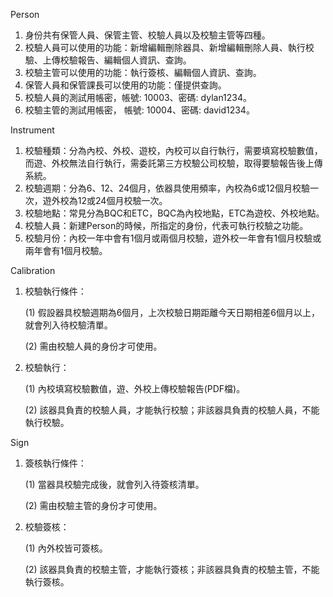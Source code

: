 Person
1. 身份共有保管人員、保管主管、校驗人員以及校驗主管等四種。
2. 校驗人員可以使用的功能：新增編輯刪除器具、新增編輯刪除人員、執行校驗、上傳校驗報告、編輯個人資訊、查詢。
3. 校驗主管可以使用的功能：執行簽核、編輯個人資訊、查詢。
4. 保管人員和保管課長可以使用的功能：僅提供查詢。
5. 校驗人員的測試用帳密，帳號: 10003、密碼: dylan1234。
6. 校驗主管的測試用帳密， 帳號: 10004、密碼: david1234。

Instrument
1. 校驗種類：分為內校、外校、遊校，內校可以自行執行，需要填寫校驗數值，而遊、外校無法自行執行，需委託第三方校驗公司校驗，取得要驗報告後上傳系統。
2. 校驗週期：分為6、12、24個月，依器具使用頻率，內校為6或12個月校驗一次，遊外校為12或24個月校驗一次。
3. 校驗地點：常見分為BQC和ETC，BQC為內校地點，ETC為遊校、外校地點。
4. 校驗人員：新建Person的時候，所指定的身份，代表可執行校驗之功能。
5. 校驗月份：內校一年中會有1個月或兩個月校驗，遊外校一年會有1個月校驗或兩年會有1個月校驗。

Calibration
1. 校驗執行條件：
   
   (1) 假設器具校驗週期為6個月，上次校驗日期距離今天日期相差6個月以上，就會列入待校驗清單。
   
   (2) 需由校驗人員的身份才可使用。
2. 校驗執行：
   
   (1) 內校填寫校驗數值，遊、外校上傳校驗報告(PDF檔)。
   
   (2) 該器具負責的校驗人員，才能執行校驗；非該器具負責的校驗人員，不能執行校驗。

Sign
1. 簽核執行條件：
   
   (1) 當器具校驗完成後，就會列入待簽核清單。
   
   (2) 需由校驗主管的身份才可使用。
2. 校驗簽核：
   
   (1) 內外校皆可簽核。
   
   (2) 該器具負責的校驗主管，才能執行簽核；非該器具負責的校驗主管，不能執行簽核。
